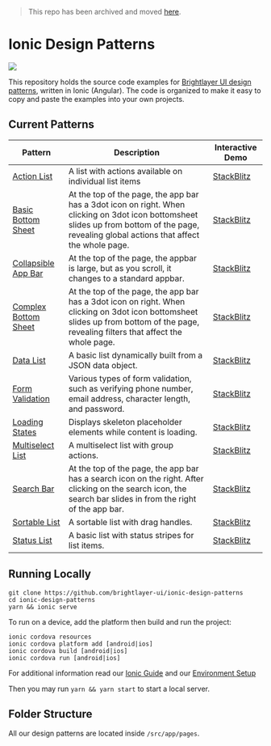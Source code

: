 > This repo has been archived and moved [here](https://github.com/etn-ccis/blui-ionic-design-patterns).

# Ionic Design Patterns

[![](https://img.shields.io/circleci/project/github/brightlayer-ui/ionic-design-patterns/master.svg?style=flat)](https://circleci.com/gh/brightlayer-ui/ionic-design-patterns/tree/master)

This repository holds the source code examples for [Brightlayer UI design patterns](https://brightlayer-ui.github.io/patterns), written in Ionic (Angular). The code is organized to make it easy to copy and paste the examples into your own projects.

## Current Patterns

| Pattern                                                                                | Description                                                                                                                                                                                  | Interactive Demo                                                                                                                                                                    |
| -------------------------------------------------------------------------------------- | -------------------------------------------------------------------------------------------------------------------------------------------------------------------------------------------- | ----------------------------------------------------------------------------------------------------------------------------------------------------------------------------------- |
| [Action List](https://brightlayer-ui.github.io/patterns/lists)                         | A list with actions available on individual list items                                                                                                                                       | [StackBlitz](https://stackblitz.com/github/brightlayer-ui/ionic-design-patterns?file=src%2Fapp%2Fpages%2Flist%2Faction-list%2Faction-list.component.html)                           |
| [Basic Bottom Sheet](https://brightlayer-ui.github.io/patterns/overlay)                | At the top of the page, the app bar has a 3dot icon on right. When clicking on 3dot icon bottomsheet slides up from bottom of the page, revealing global actions that affect the whole page. | [StackBlitz](https://stackblitz.com/github/brightlayer-ui/ionic-design-patterns?file=src%2Fapp%2Fpages%2Foverlays%2Fbasic-bottom-sheet%2Fbasic-bottom-sheet.component.html)         |
| [Collapsible App Bar](https://brightlayer-ui.github.io/patterns/appbar)                | At the top of the page, the appbar is large, but as you scroll, it changes to a standard appbar.                                                                                             | [StackBlitz](https://stackblitz.com/github/brightlayer-ui/ionic-design-patterns?file=src%2Fapp%2Fpages%2Fapp-bar%2Fcollapsible-app-bar%2Fcollapsible-app-bar.component.ts)          |
| [Complex Bottom Sheet](https://brightlayer-ui.github.io/patterns/overlay)              | At the top of the page, the app bar has a 3dot icon on right. When clicking on 3dot icon bottomsheet slides up from bottom of the page, revealing filters that affect the whole page.        | [StackBlitz](https://stackblitz.com/github/brightlayer-ui/ionic-design-patterns?file=src%2Fapp%2Fpages%2Foverlays%2Fcomplex-bottom-sheet%2Fcomplex-bottom-sheet.component.html)     |
| [Data List](https://brightlayer-ui.github.io/patterns/lists)                           | A basic list dynamically built from a JSON data object.                                                                                                                                      | [StackBlitz](https://stackblitz.com/github/brightlayer-ui/ionic-design-patterns?file=src%2Fapp%2Fpages%2Flist%2Fdata-list%2Fdata-list.component.html)                               |
| [Form Validation](https://brightlayer-ui.github.io/patterns/forms)                     | Various types of form validation, such as verifying phone number, email address, character length, and password.                                                                             | [StackBlitz](https://stackblitz.com/github/brightlayer-ui/ionic-design-patterns?file=src%2Fapp%2Fpages%2Fform-validation%2Fform-validation.component.html)                          |
| [Loading States](https://brightlayer-ui.github.io/patterns/empty-states)               | Displays skeleton placeholder elements while content is loading.                                                                                                                             | [StackBlitz](https://stackblitz.com/github/brightlayer-ui/ionic-design-patterns?file=src%2Fapp%2Fpages%2Floading-states%2Floading-states.component.html)                            |
| [Multiselect List](https://brightlayer-ui.github.io/patterns/lists)                    | A multiselect list with group actions.                                                                                                                                                       | [StackBlitz](https://stackblitz.com/github/brightlayer-ui/ionic-design-patterns?file=src%2Fapp%2Fpages%2Flist%2Fmultiselect-list%2Fmultiselect-list.component.html)                 |
| [Search Bar](https://brightlayer-ui.github.io/patterns/appbar)                         | At the top of the page, the app bar has a search icon on the right. After clicking on the search icon, the search bar slides in from the right of the app bar.                               | [StackBlitz](https://stackblitz.com/github/brightlayer-ui/ionic-design-patterns?file=src%2Fapp%2Fpages%2Fapp-bar%2Fsearch-bar%2Fsearch-bar.component.html)                          |
| [Sortable List](https://brightlayer-ui.github.io/patterns/lists)                       | A sortable list with drag handles.                                                                                                                                                           | [StackBlitz](https://stackblitz.com/github/brightlayer-ui/ionic-design-patterns?file=src%2Fapp%2Fpages%2Flist%2Fsortable-list%2Fsortable-list.component.html)                       |
| [Status List](https://brightlayer-ui.github.io/patterns/lists)                         | A basic list with status stripes for list items.                                                                                                                                             | [StackBlitz](https://stackblitz.com/github/brightlayer-ui/ionic-design-patterns?file=src%2Fapp%2Fpages%2Flist%2Fstatus-list%2Fstatus-list.component.html)                           |

## Running Locally

```
git clone https://github.com/brightlayer-ui/ionic-design-patterns
cd ionic-design-patterns
yarn && ionic serve
```
To run on a device, add the platform then build and run the project:
```
ionic cordova resources
ionic cordova platform add [android|ios]
ionic cordova build [android|ios]
ionic cordova run [android|ios]
```
For additional information read our [Ionic Guide](https://brightlayer-ui.github.io/development/frameworks-mobile/ionic) and our [Environment Setup](https://brightlayer-ui.github.io/development/environment)

Then you may run `yarn && yarn start` to start a local server.

## Folder Structure

All our design patterns are located inside `/src/app/pages`.
